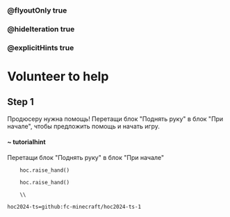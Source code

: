 ### @flyoutOnly true
### @hideIteration true
### @explicitHints true

# Volunteer to help

## Step 1
Продюсеру нужна помощь! Перетащи блок "Поднять руку" в блок "При начале", чтобы предложить помощь и начать игру.

#### ~ tutorialhint
Перетащи блок "Поднять руку" в блок "При начале"
```blocks
    hoc.raise_hand()
```

```ghost
    hoc.raise_hand()
```
```template
    \\
```

```package
hoc2024-ts=github:fc-minecraft/hoc2024-ts-1
```